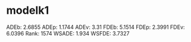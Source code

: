 # modelk1

ADEb: 2.6855
ADEp: 1.1744
ADEv: 3.31
FDEb: 5.1514
FDEp: 2.3991
FDEv: 6.0396
Rank: 1574
WSADE: 1.934
WSFDE: 3.7327